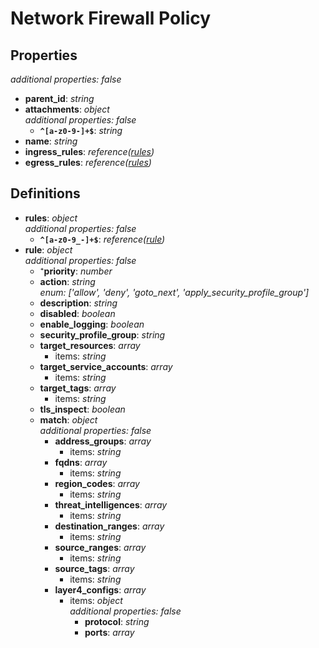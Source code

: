 # Network Firewall Policy

<!-- markdownlint-disable MD036 -->

## Properties

*additional properties: false*

- **parent_id**: *string*
- **attachments**: *object*
  <br>*additional properties: false*
  - **`^[a-z0-9-]+$`**: *string*
- **name**: *string*
- **ingress_rules**: *reference([rules](#refs-rules))*
- **egress_rules**: *reference([rules](#refs-rules))*

## Definitions

- **rules**<a name="refs-rules"></a>: *object*
  <br>*additional properties: false*
  - **`^[a-z0-9_-]+$`**: *reference([rule](#refs-rule))*
- **rule**<a name="refs-rule"></a>: *object*
  <br>*additional properties: false*
  - ⁺**priority**: *number*
  - **action**: *string*
    <br>*enum: ['allow', 'deny', 'goto_next', 'apply_security_profile_group']*
  - **description**: *string*
  - **disabled**: *boolean*
  - **enable_logging**: *boolean*
  - **security_profile_group**: *string*
  - **target_resources**: *array*
    - items: *string*
  - **target_service_accounts**: *array*
    - items: *string*
  - **target_tags**: *array*
    - items: *string*
  - **tls_inspect**: *boolean*
  - **match**: *object*
    <br>*additional properties: false*
    - **address_groups**: *array*
      - items: *string*
    - **fqdns**: *array*
      - items: *string*
    - **region_codes**: *array*
      - items: *string*
    - **threat_intelligences**: *array*
      - items: *string*
    - **destination_ranges**: *array*
      - items: *string*
    - **source_ranges**: *array*
      - items: *string*
    - **source_tags**: *array*
      - items: *string*
    - **layer4_configs**: *array*
      - items: *object*
        <br>*additional properties: false*
        - **protocol**: *string*
        - **ports**: *array*
